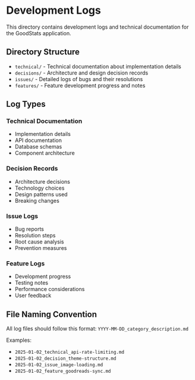 # Development Logs

This directory contains development logs and technical documentation for the GoodStats application.

## Directory Structure

- `technical/` - Technical documentation about implementation details
- `decisions/` - Architecture and design decision records
- `issues/` - Detailed logs of bugs and their resolutions
- `features/` - Feature development progress and notes

## Log Types

### Technical Documentation
- Implementation details
- API documentation
- Database schemas
- Component architecture

### Decision Records
- Architecture decisions
- Technology choices
- Design patterns used
- Breaking changes

### Issue Logs
- Bug reports
- Resolution steps
- Root cause analysis
- Prevention measures

### Feature Logs
- Development progress
- Testing notes
- Performance considerations
- User feedback

## File Naming Convention

All log files should follow this format:
`YYYY-MM-DD_category_description.md`

Examples:
- `2025-01-02_technical_api-rate-limiting.md`
- `2025-01-02_decision_theme-structure.md`
- `2025-01-02_issue_image-loading.md`
- `2025-01-02_feature_goodreads-sync.md` 